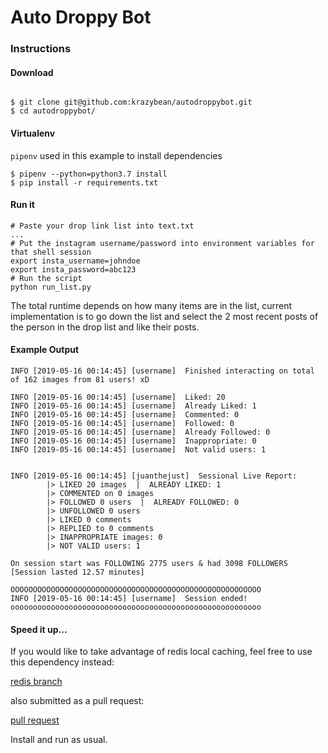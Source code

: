 # Auto Droppy Bot


### Instructions


#### Download
```commandline

$ git clone git@github.com:krazybean/autodroppybot.git
$ cd autodroppybot/

```

#### Virtualenv
`pipenv` used in this example to install dependencies

```commandline
$ pipenv --python=python3.7 install
$ pip install -r requirements.txt

```


#### Run it

```commandline
# Paste your drop link list into text.txt
...
# Put the instagram username/password into environment variables for that shell session
export insta_username=johndoe
export insta_password=abc123
# Run the script
python run_list.py

```


The total runtime depends on how many items are in the list, current implementation is to
go down the list and select the 2 most recent posts of the person in the drop list and like
their posts.


#### Example Output

```commandline
INFO [2019-05-16 00:14:45] [username]  Finished interacting on total of 162 images from 81 users! xD

INFO [2019-05-16 00:14:45] [username]  Liked: 20
INFO [2019-05-16 00:14:45] [username]  Already Liked: 1
INFO [2019-05-16 00:14:45] [username]  Commented: 0
INFO [2019-05-16 00:14:45] [username]  Followed: 0
INFO [2019-05-16 00:14:45] [username]  Already Followed: 0
INFO [2019-05-16 00:14:45] [username]  Inappropriate: 0
INFO [2019-05-16 00:14:45] [username]  Not valid users: 1


INFO [2019-05-16 00:14:45] [juanthejust]  Sessional Live Report:
        |> LIKED 20 images  |  ALREADY LIKED: 1
        |> COMMENTED on 0 images
        |> FOLLOWED 0 users  |  ALREADY FOLLOWED: 0
        |> UNFOLLOWED 0 users
        |> LIKED 0 comments
        |> REPLIED to 0 comments
        |> INAPPROPRIATE images: 0
        |> NOT VALID users: 1

On session start was FOLLOWING 2775 users & had 3098 FOLLOWERS
[Session lasted 12.57 minutes]

OOOOOOOOOOOOOOOOOOOOOOOOOOOOOOOOOOOOOOOOOOOOOOOOOOOOOOOO
INFO [2019-05-16 00:14:45] [username]  Session ended!
oooooooooooooooooooooooooooooooooooooooooooooooooooooooo

```

#### Speed it up...
If you would like to take advantage of redis local caching, feel free to use this dependency
instead: 

[redis branch](https://github.com/krazybean/InstaPy/tree/redis)

also submitted as a pull request:

[pull request](https://github.com/timgrossmann/InstaPy/pull/4440)

Install and run as usual.
